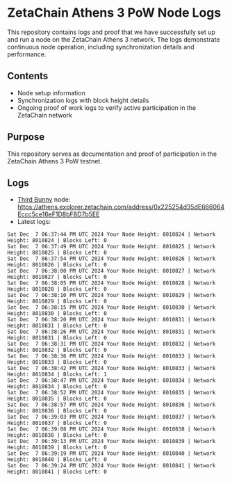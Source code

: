 # ZetaChain Athens 3 PoW Node Logs
This repository contains logs and proof that we have successfully set up and run a node on the ZetaChain Athens 3 network. The logs demonstrate continuous node operation, including synchronization details and performance.

## Contents
- Node setup information
- Synchronization logs with block height details
- Ongoing proof of work logs to verify active participation in the ZetaChain network

## Purpose
This repository serves as documentation and proof of participation in the ZetaChain Athens 3 PoW testnet.

## Logs

- [Third Bunny](https://thirdbunny.xyz/) node: https://athens.explorer.zetachain.com/address/0x225254d35dE666064Eccc5ce16eF1D8bF8D7b5EE
- Latest logs:
```
Sat Dec  7 06:37:44 PM UTC 2024 Your Node Height: 8010824 | Network Height: 8010824 | Blocks Left: 0
Sat Dec  7 06:37:49 PM UTC 2024 Your Node Height: 8010825 | Network Height: 8010825 | Blocks Left: 0
Sat Dec  7 06:37:54 PM UTC 2024 Your Node Height: 8010826 | Network Height: 8010826 | Blocks Left: 0
Sat Dec  7 06:38:00 PM UTC 2024 Your Node Height: 8010827 | Network Height: 8010827 | Blocks Left: 0
Sat Dec  7 06:38:05 PM UTC 2024 Your Node Height: 8010828 | Network Height: 8010828 | Blocks Left: 0
Sat Dec  7 06:38:10 PM UTC 2024 Your Node Height: 8010829 | Network Height: 8010829 | Blocks Left: 0
Sat Dec  7 06:38:15 PM UTC 2024 Your Node Height: 8010830 | Network Height: 8010830 | Blocks Left: 0
Sat Dec  7 06:38:20 PM UTC 2024 Your Node Height: 8010831 | Network Height: 8010831 | Blocks Left: 0
Sat Dec  7 06:38:26 PM UTC 2024 Your Node Height: 8010831 | Network Height: 8010831 | Blocks Left: 0
Sat Dec  7 06:38:31 PM UTC 2024 Your Node Height: 8010832 | Network Height: 8010832 | Blocks Left: 0
Sat Dec  7 06:38:36 PM UTC 2024 Your Node Height: 8010833 | Network Height: 8010833 | Blocks Left: 0
Sat Dec  7 06:38:42 PM UTC 2024 Your Node Height: 8010833 | Network Height: 8010834 | Blocks Left: 1
Sat Dec  7 06:38:47 PM UTC 2024 Your Node Height: 8010834 | Network Height: 8010834 | Blocks Left: 0
Sat Dec  7 06:38:52 PM UTC 2024 Your Node Height: 8010835 | Network Height: 8010835 | Blocks Left: 0
Sat Dec  7 06:38:57 PM UTC 2024 Your Node Height: 8010836 | Network Height: 8010836 | Blocks Left: 0
Sat Dec  7 06:39:03 PM UTC 2024 Your Node Height: 8010837 | Network Height: 8010837 | Blocks Left: 0
Sat Dec  7 06:39:08 PM UTC 2024 Your Node Height: 8010838 | Network Height: 8010838 | Blocks Left: 0
Sat Dec  7 06:39:13 PM UTC 2024 Your Node Height: 8010839 | Network Height: 8010839 | Blocks Left: 0
Sat Dec  7 06:39:19 PM UTC 2024 Your Node Height: 8010840 | Network Height: 8010840 | Blocks Left: 0
Sat Dec  7 06:39:24 PM UTC 2024 Your Node Height: 8010841 | Network Height: 8010841 | Blocks Left: 0
```
